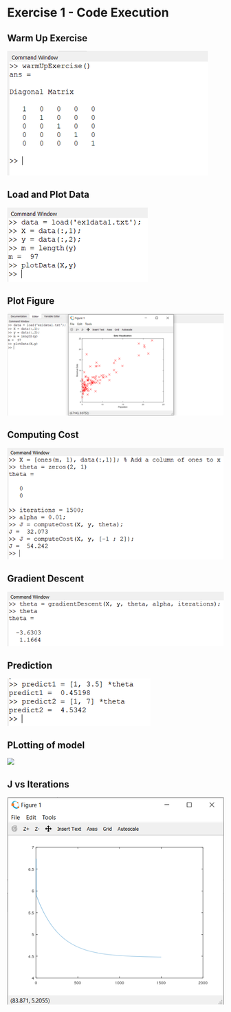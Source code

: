 # Exercise 1 - Code Execution

## Warm Up Exercise
<img src="warmUpExercise.PNG"></img>

## Load and Plot Data
<img src="LoadPlotData.PNG"></img>

## Plot Figure
<img src="LoadPlotDataFigure.PNG"></img>

## Computing Cost
<img src="computeCost.PNG"></img>

## Gradient Descent
<img src="gradientDescent.PNG"></img>

## Prediction
<img src="predict.PNG"></img>

## PLotting of model
<img src="linearModelFigure.PNG"></img>

## J vs Iterations
<img src="J_vs_Iterations.PNG"></img>



